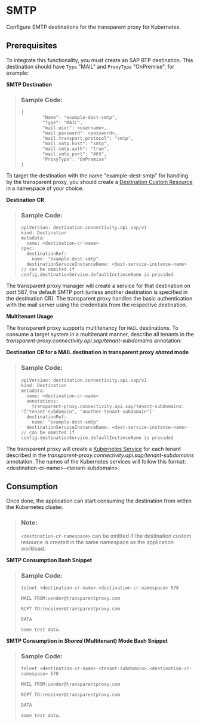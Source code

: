 <!-- loio426527a8b58440b2be9a48f9621c5da7 -->

# SMTP

Configure SMTP destinations for the transparent proxy for Kubernetes.



<a name="loio426527a8b58440b2be9a48f9621c5da7__section_tfr_bwv_hcc"/>

## Prerequisites

To integrate this functionality, you must create an SAP BTP destination. This destination should have `Type` "MAIL" and `ProxyType` "OnPremise", for example:

**SMTP Destination**

> ### Sample Code:  
> ```
> {
>         "Name": "example-dest-smtp",
>         "Type": "MAIL",
>         "mail.user": <username>,
>         "mail.password": <password>,
>         "mail.transport.protocol": "smtp",
>         "mail.smtp.host": "smtp",
>         "mail.smtp.auth": "true",
>         "mail.smtp.port": "465",
>         "ProxyType": "OnPremise"
> }
> ```

To target the destination with the name "example-dest-smtp" for handling by the transparent proxy, you should create a [Destination Custom Resource](destination-custom-resource-fc7951e.md) in a namespace of your choice.

**Destination CR**

> ### Sample Code:  
> ```
> apiVersion: destination.connectivity.api.sap/v1
> kind: Destination
> metadata:
>   name: <destination-cr-name>
> spec:
>   destinationRef:
>     name: "example-dest-smtp"
>   destinationServiceInstanceName: <dest-service-instance-name> // can be ommited if config.destinationService.defaultInstanceName is provided
> ```

The transparent proxy manager will create a service for that destination on port 587, the default SMTP port \(unless another destination is specified in the destination CR\). The transparent proxy handles the basic authentication with the mail server using the credentials from the respective destination.

**Multitenant Usage** 

The transparent proxy supports multitenancy for `MAIL` destinations. To consume a target system in a multitenant manner, describe all tenants in the *transparent-proxy.connectivity.api.sap/tenant-subdomains* annotation:

**Destination CR for a MAIL destination in transparent proxy *shared* mode**

> ### Sample Code:  
> ```
> apiVersion: destination.connectivity.api.sap/v1
> kind: Destination
> metadata:
>   name: <destination-cr-name>
>   annotations:
>     transparent-proxy.connectivity.api.sap/tenant-subdomains: '["tenant-subdomain", "another-tenant-subdomain"]'
>   destinationRef:
>     name: "example-dest-smtp"
>   destinationServiceInstanceName: <dest-service-instance-name> // can be ommited if config.destinationService.defaultInstanceName is provided
> ```

The transparent proxy will create a [Kubernetes Service](https://kubernetes.io/docs/concepts/services-networking/service/) for each tenant described in the *transparent-proxy.connectivity.api.sap/tenant-subdomains* annotation. The names of the Kubernetes services will follow this format: <destination-cr-name\>-<tenant-subdomain\>.



<a name="loio426527a8b58440b2be9a48f9621c5da7__section_g4k_bwv_hcc"/>

## Consumption

Once done, the application can start consuming the destination from within the Kubernetes cluster.

> ### Note:  
> `<destination-cr-namespace>` can be omitted if the destination custom resource is created in the same namespace as the application workload.

**SMTP Consumption Bash Snippet**

> ### Sample Code:  
> ```
> telnet <destination-cr-name>.<destination-cr-namespace> 578
>   
> MAIL FROM:sender@transparentproxy.com
>    
> RCPT TO:receiver@transparentproxy.com
>    
> DATA
>    
> Some test data.
> ```

**SMTP Consumption in *Shared* \(Multitenant\) Mode Bash Snippet**

> ### Sample Code:  
> ```
> telnet <destination-cr-name>-<tenant-subdomain>.<destination-cr-namespace> 578
>   
> MAIL FROM:sender@transparentproxy.com
>    
> RCPT TO:receiver@transparentproxy.com
>    
> DATA
>    
> Some test data.
> ```

